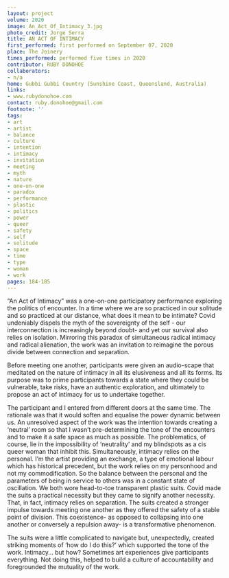 ```yaml
---
layout: project
volume: 2020
image: An_Act_Of_Intimacy_3.jpg
photo_credit: Jorge Serra
title: AN ACT OF INTIMACY
first_performed: first performed on September 07, 2020
place: The Joinery
times_performed: performed five times in 2020
contributor: RUBY DONOHOE
collaborators:
- n/a
home: Gubbi Gubbi Country (Sunshine Coast, Queensland, Australia)
links:
- www.rubydonohoe.com
contact: ruby.donohoe@gmail.com
footnote: ''
tags:
- art
- artist
- balance
- culture
- intention
- intimacy
- invitation
- meeting
- myth
- nature
- one-on-one
- paradox
- performance
- plastic
- politics
- power
- queer
- safety
- self
- solitude
- space
- time
- type
- woman
- work
pages: 184-185
---
```




“An Act of Intimacy” was a one-on-one participatory performance exploring the politics of encounter. In a time where we are so practiced in our solitude and so practiced at our distance, what does it mean to be intimate?
Covid undeniably dispels the myth of the sovereignty of the self - our interconnection is increasingly beyond doubt- and yet our survival also relies on isolation. Mirroring this paradox of simultaneous radical intimacy and radical alienation, the work was an invitation to reimagine the porous divide between connection and separation. 

Before meeting one another, participants were given an audio-scape that meditated on the nature of intimacy in all its elusiveness and all its forms. Its purpose was to prime participants towards a state where they could be vulnerable, take risks, have an authentic exploration, and ultimately to propose an act of intimacy for us to undertake together.

The participant and I entered from different doors at the same time. The rationale was that it would soften and equalise the power dynamic between us. An unresolved aspect of the work was the intention towards creating a ‘neutral’ room so that I wasn’t pre-determining the tone of the encounters and to make it a safe space as much as possible. The problematics, of course, lie in the impossibility of ‘neutrality’ and my blindspots as a cis queer woman that inhibit this. Simultaneously, intimacy relies on the personal. I’m the artist providing an exchange, a type of emotional labour which has historical precedent, but the work relies on my personhood and not my commodification. So the balance between the personal and the parameters of being in service to others was in a constant state of oscillation. 
We both wore head-to-toe transparent plastic suits. Covid made the suits a practical necessity but they came to signify another necessity. That, in fact, intimacy relies on separation. The suits created a stronger impulse towards meeting one another as they offered the safety of a stable point of division. This coexistence- as opposed to collapsing into one another or conversely a repulsion away- is a transformative phenomenon.

The suits were a little complicated to navigate but, unexpectedly, created striking moments of ‘how do I do this?’ which supported the tone of the work. Intimacy… but how? Sometimes art experiences give participants everything. Not doing this, helped to build a culture of accountability and foregrounded the mutuality of the work.
